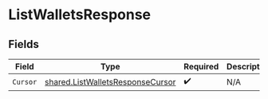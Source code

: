 # ListWalletsResponse


## Fields

| Field                                                                                       | Type                                                                                        | Required                                                                                    | Description                                                                                 |
| ------------------------------------------------------------------------------------------- | ------------------------------------------------------------------------------------------- | ------------------------------------------------------------------------------------------- | ------------------------------------------------------------------------------------------- |
| `Cursor`                                                                                    | [shared.ListWalletsResponseCursor](../../../pkg/models/shared/listwalletsresponsecursor.md) | :heavy_check_mark:                                                                          | N/A                                                                                         |